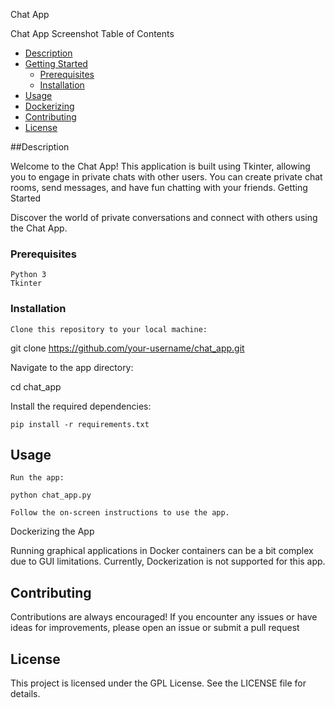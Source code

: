Chat App

Chat App Screenshot
Table of Contents

- [Description](#description)
- [Getting Started](#getting-started)
  - [Prerequisites](#prerequisites)
  - [Installation](#installation)
- [Usage](#usage)
- [Dockerizing](#dockerizing)
- [Contributing](#contributing)
- [License](#license)

##Description

Welcome to the Chat App! This application is built using Tkinter, allowing you to engage in private chats with other users. You can create private chat rooms, send messages, and have fun chatting with your friends.
Getting Started

Discover the world of private conversations and connect with others using the Chat App.

### Prerequisites

    Python 3
    Tkinter

### Installation

    Clone this repository to your local machine:

git clone https://github.com/your-username/chat_app.git

Navigate to the app directory:

cd chat_app

Install the required dependencies:

    pip install -r requirements.txt

## Usage

    Run the app:

    python chat_app.py

    Follow the on-screen instructions to use the app.

Dockerizing the App

Running graphical applications in Docker containers can be a bit complex due to GUI limitations. Currently, Dockerization is not supported for this app.

## Contributing

Contributions are always encouraged! If you encounter any issues or have ideas for improvements, please open an issue or submit a pull request

## License

This project is licensed under the GPL License. See the LICENSE file for details.